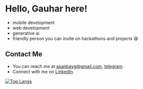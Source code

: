 # Hello, Gauhar here!
- mobile development
- web development
- generative ai
- friendly person you can invite on hackathons and projects 😄

## Contact Me

- You can reach me at [asanbayg@gmail.com](asanbayg@gmail.com), [telegram](https://t.me/assanbayg).
- Connect with me on [LinkedIn](https://www.linkedin.com/in/gauhar-assanbay/).

[![Top Langs](https://github-readme-stats.vercel.app/api/top-langs/?username=assanbayg&layout=donut-vertical)](https://github.com/anuraghazra/github-readme-stats)
